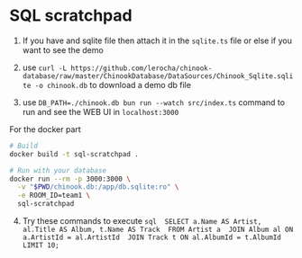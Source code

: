 # SQL scratchpad

1. If you have and sqlite file then attach it in the `sqlite.ts` file or else if you want to see the demo
2. use `curl -L https://github.com/lerocha/chinook-database/raw/master/ChinookDatabase/DataSources/Chinook_Sqlite.sqlite -o chinook.db` to download a demo db file

3. use `DB_PATH=./chinook.db bun run --watch src/index.ts` command to run and see the WEB UI in `localhost:3000`

For the docker part

```bash
# Build
docker build -t sql-scratchpad .

# Run with your database
docker run --rm -p 3000:3000 \
  -v "$PWD/chinook.db:/app/db.sqlite:ro" \
  -e ROOM_ID=team1 \
  sql-scratchpad
```

4. Try these commands to execute `sql 
SELECT a.Name AS Artist, al.Title AS Album, t.Name AS Track 
FROM Artist a 
JOIN Album al ON a.ArtistId = al.ArtistId 
JOIN Track t ON al.AlbumId = t.AlbumId 
LIMIT 10;`
